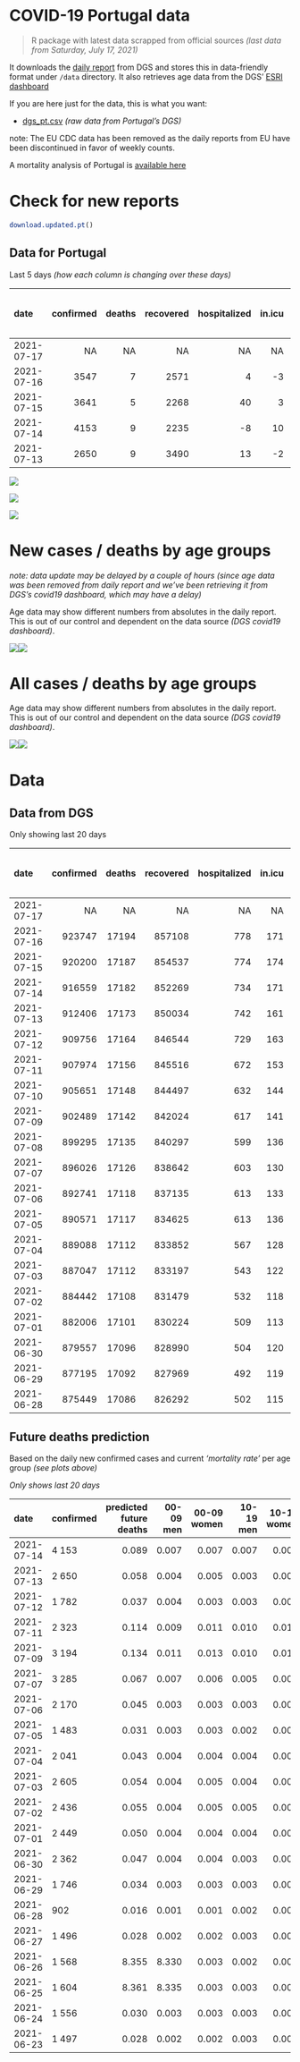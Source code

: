 COVID-19 Portugal data
================

> R package with latest data scrapped from official sources *(last data
> from Saturday, July 17, 2021)*

It downloads the [daily
report](https://covid19.min-saude.pt/relatorio-de-situacao/) from DGS
and stores this in data-friendly format under `/data` directory. It also
retrieves age data from the DGS’ [ESRI
dashboard](https://covid19.min-saude.pt/ponto-de-situacao-atual-em-portugal/)

If you are here just for the data, this is what you want:

-   [dgs\_pt.csv](raw/master/data/dgs_pt.csv) *(raw data from Portugal’s
    DGS)*

note: The EU CDC data has been removed as the daily reports from EU have
been discontinued in favor of weekly counts.

A mortality analysis of Portugal is [available
here](https://averissimo.github.io/covid19-analysis/mortality.html)

# Check for new reports

``` r
download.updated.pt()
```

## Data for Portugal

Last 5 days *(how each column is changing over these days)*

| date       | confirmed | deaths | recovered | hospitalized | in.icu | first vaccine | second vaccine | confirmed m 00-09 | confirmed w 00-09 | confirmed m 10-19 | confirmed w 10-19 | confirmed m 20-29 | confirmed w 20-29 | confirmed m 30-39 | confirmed w 30-39 | confirmed m 40-49 | confirmed w 40-49 | confirmed m 50-59 | confirmed w 50-59 | confirmed m 60-69 | confirmed w 60-69 | confirmed m 70-79 | confirmed w 70-79 | confirmed m 80+ | confirmed w 80+ | death m 00-09 | death w 00-09 | death m 10-19 | death w 10-19 | death m 20-29 | death w 20-29 | death m 30-39 | death w 30-39 | death m 40-49 | death w 40-49 | death m 50-59 | death w 50-59 | death m 60-69 | death w 60-69 | death m 70-79 | death w 70-79 | death m 80+ | death w 80+ |
|:-----------|----------:|-------:|----------:|-------------:|-------:|--------------:|---------------:|------------------:|------------------:|------------------:|------------------:|------------------:|------------------:|------------------:|------------------:|------------------:|------------------:|------------------:|------------------:|------------------:|------------------:|------------------:|------------------:|----------------:|----------------:|--------------:|--------------:|--------------:|--------------:|--------------:|--------------:|--------------:|--------------:|--------------:|--------------:|--------------:|--------------:|--------------:|--------------:|--------------:|--------------:|------------:|------------:|
| 2021-07-17 |        NA |     NA |        NA |           NA |     NA |         50973 |          64862 |                NA |                NA |                NA |                NA |                NA |                NA |                NA |                NA |                NA |                NA |                NA |                NA |                NA |                NA |                NA |                NA |              NA |              NA |            NA |            NA |            NA |            NA |            NA |            NA |            NA |            NA |            NA |            NA |            NA |            NA |            NA |            NA |            NA |            NA |          NA |          NA |
| 2021-07-16 |      3547 |      7 |      2571 |            4 |     -3 |         55284 |          61040 |                NA |                NA |                NA |                NA |                NA |                NA |                NA |                NA |                NA |                NA |                NA |                NA |                NA |                NA |                NA |                NA |              NA |              NA |            NA |            NA |            NA |            NA |            NA |            NA |            NA |            NA |            NA |            NA |            NA |            NA |            NA |            NA |            NA |            NA |          NA |          NA |
| 2021-07-15 |      3641 |      5 |      2268 |           40 |      3 |         56391 |          63945 |                NA |                NA |                NA |                NA |                NA |                NA |                NA |                NA |                NA |                NA |                NA |                NA |                NA |                NA |                NA |                NA |              NA |              NA |            NA |            NA |            NA |            NA |            NA |            NA |            NA |            NA |            NA |            NA |            NA |            NA |            NA |            NA |            NA |            NA |          NA |          NA |
| 2021-07-14 |      4153 |      9 |      2235 |           -8 |     10 |         56659 |          58624 |               200 |               189 |               286 |               293 |               570 |               519 |               387 |               354 |               305 |               330 |               130 |               161 |                82 |               100 |                63 |                70 |              29 |              62 |             0 |             0 |             0 |             0 |             0 |            -5 |           -25 |           -20 |           -93 |           -63 |          -339 |          -136 |         -1077 |          -471 |         -2309 |         -1366 |       -5168 |       -6090 |
| 2021-07-13 |      2650 |      9 |      3490 |           13 |     -2 |         44659 |          73413 |               107 |               123 |               137 |               164 |               397 |               326 |               246 |               219 |               221 |               213 |               112 |               110 |                57 |                74 |                29 |                37 |              16 |              27 |             0 |             0 |             0 |             0 |             0 |             0 |             1 |             0 |             0 |             0 |             0 |             0 |             1 |             1 |             2 |             3 |           0 |           1 |

![](README_files/figure-gfm/totals-1.svg)<!-- -->

![](README_files/figure-gfm/differential-1.svg)<!-- -->

![](README_files/figure-gfm/differential_7days-1.svg)<!-- -->

# New cases / deaths by age groups

*note: data update may be delayed by a couple of hours (since age data
was been removed from daily report and we’ve been retrieving it from
DGS’s covid19 dashboard, which may have a delay)*

Age data may show different numbers from absolutes in the daily report.
This is out of our control and dependent on the data source *(DGS
covid19 dashboard)*.

![](README_files/figure-gfm/new_cases_deaths-1.svg)<!-- -->![](README_files/figure-gfm/new_cases_deaths-2.svg)<!-- -->

# All cases / deaths by age groups

Age data may show different numbers from absolutes in the daily report.
This is out of our control and dependent on the data source *(DGS
covid19 dashboard)*.

![](README_files/figure-gfm/total_cases_deaths-1.svg)<!-- -->![](README_files/figure-gfm/total_cases_deaths-2.svg)<!-- -->

# Data

## Data from DGS

Only showing last 20 days

| date       | confirmed | deaths | recovered | hospitalized | in.icu | confirmed m 00-09 | confirmed w 00-09 | confirmed m 10-19 | confirmed w 10-19 | confirmed m 20-29 | confirmed w 20-29 | confirmed m 30-39 | confirmed w 30-39 | confirmed m 40-49 | confirmed w 40-49 | confirmed m 50-59 | confirmed w 50-59 | confirmed m 60-69 | confirmed w 60-69 | confirmed m 70-79 | confirmed w 70-79 | confirmed m 80+ | confirmed w 80+ | death m 00-09 | death w 00-09 | death m 10-19 | death w 10-19 | death m 20-29 | death w 20-29 | death m 30-39 | death w 30-39 | death m 40-49 | death w 40-49 | death m 50-59 | death w 50-59 | death m 60-69 | death w 60-69 | death m 70-79 | death w 70-79 | death m 80+ | death w 80+ | first vaccine | second vaccine |
|:-----------|----------:|-------:|----------:|-------------:|-------:|------------------:|------------------:|------------------:|------------------:|------------------:|------------------:|------------------:|------------------:|------------------:|------------------:|------------------:|------------------:|------------------:|------------------:|------------------:|------------------:|----------------:|----------------:|--------------:|--------------:|--------------:|--------------:|--------------:|--------------:|--------------:|--------------:|--------------:|--------------:|--------------:|--------------:|--------------:|--------------:|--------------:|--------------:|------------:|------------:|--------------:|---------------:|
| 2021-07-17 |        NA |     NA |        NA |           NA |     NA |                NA |                NA |                NA |                NA |                NA |                NA |                NA |                NA |                NA |                NA |                NA |                NA |                NA |                NA |                NA |                NA |              NA |              NA |            NA |            NA |            NA |            NA |            NA |            NA |            NA |            NA |            NA |            NA |            NA |            NA |            NA |            NA |            NA |            NA |          NA |          NA |       6197078 |        4130217 |
| 2021-07-16 |    923747 |  17194 |    857108 |          778 |    171 |                NA |                NA |                NA |                NA |                NA |                NA |                NA |                NA |                NA |                NA |                NA |                NA |                NA |                NA |                NA |                NA |              NA |              NA |            NA |            NA |            NA |            NA |            NA |            NA |            NA |            NA |            NA |            NA |            NA |            NA |            NA |            NA |            NA |            NA |          NA |          NA |       6146105 |        4065355 |
| 2021-07-15 |    920200 |  17187 |    854537 |          774 |    174 |                NA |                NA |                NA |                NA |                NA |                NA |                NA |                NA |                NA |                NA |                NA |                NA |                NA |                NA |                NA |                NA |              NA |              NA |            NA |            NA |            NA |            NA |            NA |            NA |            NA |            NA |            NA |            NA |            NA |            NA |            NA |            NA |            NA |            NA |          NA |          NA |       6090821 |        4004315 |
| 2021-07-14 |    916559 |  17182 |    852269 |          734 |    171 |             26882 |             25728 |             43987 |             44404 |             65534 |             71988 |             62342 |             71926 |             67933 |             84079 |             58382 |             73764 |             43057 |             47067 |             27321 |             30641 |           23645 |           47280 |             1 |             1 |             1 |             1 |             7 |             0 |             0 |             0 |             0 |             0 |             0 |             0 |             0 |             0 |             0 |             0 |           0 |           0 |       6034430 |        3940370 |
| 2021-07-13 |    912406 |  17173 |    850034 |          742 |    161 |             26682 |             25539 |             43701 |             44111 |             64964 |             71469 |             61955 |             71572 |             67628 |             83749 |             58252 |             73603 |             42975 |             46967 |             27258 |             30571 |           23616 |           47218 |             1 |             1 |             1 |             1 |             7 |             5 |            25 |            20 |            93 |            63 |           339 |           136 |          1077 |           471 |          2309 |          1366 |        5168 |        6090 |       5977771 |        3881746 |
| 2021-07-12 |    909756 |  17164 |    846544 |          729 |    163 |             26575 |             25416 |             43564 |             43947 |             64567 |             71143 |             61709 |             71353 |             67407 |             83536 |             58140 |             73493 |             42918 |             46893 |             27229 |             30534 |           23600 |           47191 |             1 |             1 |             1 |             1 |             7 |             5 |            24 |            20 |            93 |            63 |           339 |           136 |          1076 |           470 |          2307 |          1363 |        5168 |        6089 |       5933112 |        3808333 |
| 2021-07-11 |    907974 |  17156 |    845516 |          672 |    153 |             26474 |             25328 |             43445 |             43820 |             64339 |             70942 |             61514 |             71180 |             67266 |             83416 |             58070 |             73410 |             42894 |             46845 |             27214 |             30506 |           23595 |           47172 |             1 |             1 |             1 |             1 |             7 |             5 |            24 |            20 |            93 |            63 |           339 |           136 |          1076 |           470 |          2305 |          1363 |        5164 |        6087 |            NA |             NA |
| 2021-07-10 |    905651 |  17148 |    844497 |          632 |    144 |                NA |                NA |                NA |                NA |                NA |                NA |                NA |                NA |                NA |                NA |                NA |                NA |                NA |                NA |                NA |                NA |              NA |              NA |            NA |            NA |            NA |            NA |            NA |            NA |            NA |            NA |            NA |            NA |            NA |            NA |            NA |            NA |            NA |            NA |          NA |          NA |            NA |             NA |
| 2021-07-09 |    902489 |  17142 |    842024 |          617 |    141 |             26224 |             25035 |             43024 |             43381 |             63646 |             70288 |             61015 |             70711 |             66883 |             82971 |             57857 |             73150 |             42771 |             46729 |             27159 |             30430 |           23576 |           47119 |             1 |             1 |             1 |             1 |             7 |             5 |            24 |            20 |            93 |            63 |           338 |           136 |          1074 |           468 |          2302 |          1360 |        5162 |        6086 |            NA |             NA |
| 2021-07-08 |    899295 |  17135 |    840297 |          599 |    136 |                NA |                NA |                NA |                NA |                NA |                NA |                NA |                NA |                NA |                NA |                NA |                NA |                NA |                NA |                NA |                NA |              NA |              NA |            NA |            NA |            NA |            NA |            NA |            NA |            NA |            NA |            NA |            NA |            NA |            NA |            NA |            NA |            NA |            NA |          NA |          NA |            NA |             NA |
| 2021-07-07 |    896026 |  17126 |    838642 |          603 |    130 |             25922 |             24705 |             42588 |             42866 |             62825 |             69469 |             60424 |             70119 |             66370 |             82451 |             57651 |             72900 |             42634 |             46575 |             27097 |             30349 |           23546 |           47035 |             1 |             1 |             1 |             1 |             7 |             5 |            24 |            20 |            92 |            63 |           336 |           136 |          1074 |           468 |          2298 |          1359 |        5158 |        6082 |       5915601 |        3710093 |
| 2021-07-06 |    892741 |  17118 |    837135 |          613 |    133 |             25742 |             24552 |             42351 |             42626 |             62413 |             69088 |             60116 |             69823 |             66124 |             82162 |             57532 |             72751 |             42558 |             46488 |             27056 |             30306 |           23536 |           47010 |             1 |             1 |             1 |             1 |             7 |             5 |            24 |            20 |            92 |            63 |           335 |           136 |          1074 |           468 |          2296 |          1359 |        5156 |        6079 |       5771249 |        3513739 |
| 2021-07-05 |    890571 |  17117 |    834625 |          613 |    136 |             25657 |             24470 |             42220 |             42481 |             62105 |             68820 |             59900 |             69635 |             65929 |             81973 |             57443 |             72658 |             42527 |             46429 |             27028 |             30282 |           23524 |           46996 |             1 |             1 |             1 |             1 |             7 |             5 |            24 |            20 |            92 |            63 |           335 |           136 |          1074 |           468 |          2296 |          1359 |        5156 |        6078 |       5702799 |        3435821 |
| 2021-07-04 |    889088 |  17112 |    833852 |          567 |    128 |             25581 |             24396 |             42113 |             42368 |             61916 |             68643 |             59758 |             69495 |             65820 |             81851 |             57397 |             72592 |             42495 |             46405 |             27007 |             30259 |           23516 |           46987 |             1 |             1 |             1 |             1 |             7 |             5 |            24 |            20 |            92 |            63 |           335 |           136 |          1074 |           467 |          2295 |          1359 |        5154 |        6077 |       5662065 |        3398503 |
| 2021-07-03 |    887047 |  17112 |    833197 |          543 |    122 |             25473 |             24298 |             41958 |             42213 |             61657 |             68390 |             59564 |             69308 |             65667 |             81687 |             57326 |             72496 |             42459 |             46359 |             26984 |             30233 |           23507 |           46973 |             1 |             1 |             1 |             1 |             7 |             5 |            24 |            20 |            92 |            63 |           335 |           136 |          1074 |           467 |          2295 |          1359 |        5154 |        6077 |       5589854 |        3332199 |
| 2021-07-02 |    884442 |  17108 |    831479 |          532 |    118 |             25354 |             24174 |             41773 |             42025 |             61311 |             68101 |             59297 |             69039 |             65479 |             81472 |             57223 |             72394 |             42397 |             46309 |             26962 |             30199 |           23496 |           46950 |             1 |             1 |             1 |             1 |             7 |             5 |            24 |            20 |            92 |            63 |           335 |           136 |          1074 |           467 |          2295 |          1358 |        5152 |        6076 |       5506650 |        3249196 |
| 2021-07-01 |    882006 |  17101 |    830224 |          509 |    113 |             25246 |             24058 |             41575 |             41851 |             60965 |             67805 |             59046 |             68828 |             65298 |             81300 |             57135 |             72303 |             42344 |             46255 |             26939 |             30161 |           23484 |           46932 |             1 |             1 |             1 |             1 |             7 |             5 |            24 |            20 |            92 |            63 |           335 |           136 |          1074 |           467 |          2293 |          1358 |        5148 |        6075 |       5413040 |        3158425 |
| 2021-06-30 |    879557 |  17096 |    828990 |          504 |    120 |             25151 |             23951 |             41419 |             41707 |             60642 |             67492 |             58822 |             68616 |             65122 |             81079 |             57039 |             72185 |             42286 |             46189 |             26897 |             30119 |           23471 |           46907 |             1 |             1 |             1 |             1 |             7 |             5 |            24 |            20 |            92 |            63 |           335 |           136 |          1074 |           466 |          2291 |          1358 |        5147 |        6074 |       5270193 |        3019844 |
| 2021-06-29 |    877195 |  17092 |    827969 |          492 |    119 |             25045 |             23859 |             41271 |             41525 |             60342 |             67248 |             58608 |             68423 |             64927 |             80867 |             56923 |             72068 |             42233 |             46129 |             26862 |             30079 |           23451 |           46884 |             1 |             1 |             1 |             1 |             7 |             5 |            24 |            20 |            92 |            63 |           335 |           136 |          1074 |           466 |          2290 |          1358 |        5147 |        6071 |       5149017 |        2922293 |
| 2021-06-28 |    875449 |  17086 |    826292 |          502 |    115 |             24968 |             23794 |             41156 |             41404 |             60133 |             67060 |             58440 |             68262 |             64773 |             80716 |             56853 |             71981 |             42190 |             46082 |             26834 |             30051 |           23442 |           46869 |             1 |             1 |             1 |             1 |             7 |             5 |            24 |            20 |            92 |            63 |           335 |           136 |          1074 |           465 |          2289 |          1357 |        5146 |        6069 |       5086547 |        2870076 |

## Future deaths prediction

Based on the daily new confirmed cases and current *‘mortality rate’*
per age group *(see plots above)*

*Only shows last 20 days*

| date       | confirmed | predicted future deaths | 00-09 men | 00-09 women | 10-19 men | 10-19 women | 20-29 men | 20-29 women | 30-39 men | 30-39 women | 40-49 men | 40-49 women | 50-59 men | 50-59 women | 60-69 men | 60-69 women | 70-79 men | 70-79 women | 80+ men | 80+ women |
|:-----------|:----------|------------------------:|----------:|------------:|----------:|------------:|----------:|------------:|----------:|------------:|----------:|------------:|----------:|------------:|----------:|------------:|----------:|------------:|--------:|----------:|
| 2021-07-14 | 4 153     |                   0.089 |     0.007 |       0.007 |     0.007 |       0.007 |     0.061 |           0 |         0 |           0 |         0 |           0 |         0 |           0 |         0 |           0 |         0 |           0 |       0 |         0 |
| 2021-07-13 | 2 650     |                   0.058 |     0.004 |       0.005 |     0.003 |       0.004 |     0.042 |           0 |         0 |           0 |         0 |           0 |         0 |           0 |         0 |           0 |         0 |           0 |       0 |         0 |
| 2021-07-12 | 1 782     |                   0.037 |     0.004 |       0.003 |     0.003 |       0.003 |     0.024 |           0 |         0 |           0 |         0 |           0 |         0 |           0 |         0 |           0 |         0 |           0 |       0 |         0 |
| 2021-07-11 | 2 323     |                   0.114 |     0.009 |       0.011 |     0.010 |       0.010 |     0.074 |           0 |         0 |           0 |         0 |           0 |         0 |           0 |         0 |           0 |         0 |           0 |       0 |         0 |
| 2021-07-09 | 3 194     |                   0.134 |     0.011 |       0.013 |     0.010 |       0.012 |     0.088 |           0 |         0 |           0 |         0 |           0 |         0 |           0 |         0 |           0 |         0 |           0 |       0 |         0 |
| 2021-07-07 | 3 285     |                   0.067 |     0.007 |       0.006 |     0.005 |       0.005 |     0.044 |           0 |         0 |           0 |         0 |           0 |         0 |           0 |         0 |           0 |         0 |           0 |       0 |         0 |
| 2021-07-06 | 2 170     |                   0.045 |     0.003 |       0.003 |     0.003 |       0.003 |     0.033 |           0 |         0 |           0 |         0 |           0 |         0 |           0 |         0 |           0 |         0 |           0 |       0 |         0 |
| 2021-07-05 | 1 483     |                   0.031 |     0.003 |       0.003 |     0.002 |       0.003 |     0.020 |           0 |         0 |           0 |         0 |           0 |         0 |           0 |         0 |           0 |         0 |           0 |       0 |         0 |
| 2021-07-04 | 2 041     |                   0.043 |     0.004 |       0.004 |     0.004 |       0.003 |     0.028 |           0 |         0 |           0 |         0 |           0 |         0 |           0 |         0 |           0 |         0 |           0 |       0 |         0 |
| 2021-07-03 | 2 605     |                   0.054 |     0.004 |       0.005 |     0.004 |       0.004 |     0.037 |           0 |         0 |           0 |         0 |           0 |         0 |           0 |         0 |           0 |         0 |           0 |       0 |         0 |
| 2021-07-02 | 2 436     |                   0.055 |     0.004 |       0.005 |     0.005 |       0.004 |     0.037 |           0 |         0 |           0 |         0 |           0 |         0 |           0 |         0 |           0 |         0 |           0 |       0 |         0 |
| 2021-07-01 | 2 449     |                   0.050 |     0.004 |       0.004 |     0.004 |       0.003 |     0.035 |           0 |         0 |           0 |         0 |           0 |         0 |           0 |         0 |           0 |         0 |           0 |       0 |         0 |
| 2021-06-30 | 2 362     |                   0.047 |     0.004 |       0.004 |     0.003 |       0.004 |     0.032 |           0 |         0 |           0 |         0 |           0 |         0 |           0 |         0 |           0 |         0 |           0 |       0 |         0 |
| 2021-06-29 | 1 746     |                   0.034 |     0.003 |       0.003 |     0.003 |       0.003 |     0.022 |           0 |         0 |           0 |         0 |           0 |         0 |           0 |         0 |           0 |         0 |           0 |       0 |         0 |
| 2021-06-28 | 902       |                   0.016 |     0.001 |       0.001 |     0.002 |       0.002 |     0.010 |           0 |         0 |           0 |         0 |           0 |         0 |           0 |         0 |           0 |         0 |           0 |       0 |         0 |
| 2021-06-27 | 1 496     |                   0.028 |     0.002 |       0.002 |     0.003 |       0.002 |     0.019 |           0 |         0 |           0 |         0 |           0 |         0 |           0 |         0 |           0 |         0 |           0 |       0 |         0 |
| 2021-06-26 | 1 568     |                   8.355 |     8.330 |       0.003 |     0.002 |       0.002 |     0.018 |           0 |         0 |           0 |         0 |           0 |         0 |           0 |         0 |           0 |         0 |           0 |       0 |         0 |
| 2021-06-25 | 1 604     |                   8.361 |     8.335 |       0.003 |     0.003 |       0.003 |     0.017 |           0 |         0 |           0 |         0 |           0 |         0 |           0 |         0 |           0 |         0 |           0 |       0 |         0 |
| 2021-06-24 | 1 556     |                   0.030 |     0.003 |       0.003 |     0.003 |       0.003 |     0.018 |           0 |         0 |           0 |         0 |           0 |         0 |           0 |         0 |           0 |         0 |           0 |       0 |         0 |
| 2021-06-23 | 1 497     |                   0.028 |     0.002 |       0.002 |     0.003 |       0.002 |     0.019 |           0 |         0 |           0 |         0 |           0 |         0 |           0 |         0 |           0 |         0 |           0 |       0 |         0 |
